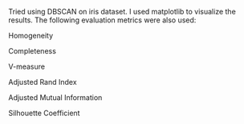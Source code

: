 Tried using DBSCAN on iris dataset. I used matplotlib to visualize the results. The following evaluation metrics were also used:

Homogeneity

Completeness

V-measure

Adjusted Rand Index

Adjusted Mutual Information

Silhouette Coefficient
